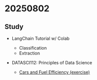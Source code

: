 # 20250802

## Study

- LangChain Tutorial w/ Colab
    - Classification
    - Extraction

- DATASCI112: Principles of Data Science
    - [Cars and Fuel Efficiency (exercise)]()

